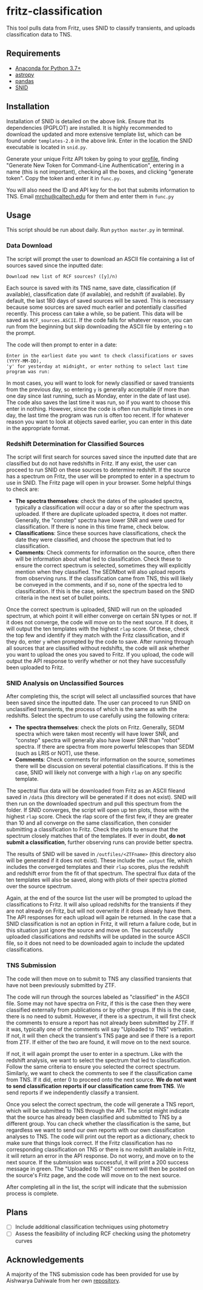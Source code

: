 # fritz-classification
This tool pulls data from Fritz, uses SNID to classify transients, and uploads classification data to TNS.

## Requirements

* [Anaconda for Python 3.7+](https://www.anaconda.com/products/individual)
* [astropy](https://www.astropy.org/)
* [pandas](https://pandas.pydata.org/)
* [SNID](https://people.lam.fr/blondin.stephane/software/snid/index.html)

## Installation

Installation of SNID is detailed on the above link. Ensure that its dependencies (PGPLOT) are installed. It is highly recommended to download the updated and more extensive template list, which can be found under `templates-2.0` in the above link. Enter in the location the SNID executable is located in `snid.py`.

Generate your unique Fritz API token by going to your [profile](https://fritz.science/profile), finding "Generate New Token for Command-Line Authentication", entering in a name (this is not important), checking all the boxes, and clicking "generate token". Copy the token and enter it in `func.py`.

You will also need the ID and API key for the bot that submits information to TNS. Email mrchu@caltech.edu for them and enter them in `func.py`

## Usage

This script should be run about daily. Run `python master.py` in terminal.

### Data Download

The script will prompt the user to download an ASCII file containing a list of sources saved since the inputted date:

```
Download new list of RCF sources? ([y]/n)
```

Each source is saved with its TNS name, save date, classification (if available), classification date (if available), and redshift (if available). By default, the last 180 days of saved sources will be saved. This is necessary because some sources are saved much earlier and potentially classified recently. This process can take a while, so be patient. This data will be saved as `RCF_sources.ASCII`. If the code fails for whatever reason, you can run from the beginning but skip downloading the ASCII file by entering `n` to the prompt.

The code will then prompt to enter in a date:

```
Enter in the earliest date you want to check classifications or saves (YYYY-MM-DD),
'y' for yesterday at midnight, or enter nothing to select last time program was run:
```

In most cases, you will want to look for newly classified or saved transients from the previous day, so entering `y` is generally acceptable (if more than one day since last running, such as Monday, enter in the date of last use). The code also saves the last time it was run, so if you want to choose this enter in nothing. However, since the code is often run multiple times in one day, the last time the program was run is often too recent. If for whatever reason you want to look at objects saved earlier, you can enter in this date in the appropriate format.

### Redshift Determination for Classified Sources

The script will first search for sources saved since the inputted date that are classified but do not have redshifts in Fritz. If any exist, the user can proceed to run SNID on these sources to determine redshift. If the source has a spectrum on Fritz, the user will be prompted to enter in a spectrum to use in SNID. The Fritz page will open in your browser. Some helpful things to check are:

* **The spectra themselves**: check the dates of the uploaded spectra, typically a classification will occur a day or so after the spectrum was uploaded. If there are duplicate uploaded spectra, it does not matter. Generally, the "constep" spectra have lower SNR and were used for classification. If there is none in this time frame, check below.
* **Classifications**: Since these sources have classifications, check the date they were classified, and choose the spectrum that led to classification.
* **Comments**: Check comments for information on the source, often there will be information about what led to classification. Check these to ensure the correct spectrum is selected, sometimes they will explicitly mention when they classified. The SEDMbot will also upload reports from observing runs. If the classification came from TNS, this will likely be conveyed in the comments, and if so, none of the spectra led to classification. If this is the case, select the spectrum based on the SNID criteria in the next set of bullet points.

Once the correct spectrum is uploaded, SNID will run on the uploaded spectrum, at which point it will either converge on certain SN types or not. If it does not converge, the code will move on to the next source. If it does, it will output the ten templates with the highest `rlap` score. Of these, check the top few and identify if they match with the Fritz classification, and if they do, enter `y` when prompted by the code to save. After running through all sources that are classified without redshifts, the code will ask whether you want to upload the ones you saved to Fritz. If you upload, the code will output the API response to verify whether or not they have successfully been uploaded to Fritz.

### SNID Analysis on Unclassified Sources

After completing this, the script will select all unclassified sources that have been saved since the inputted date. The user can proceed to run SNID on unclassified transients, the process of which is the same as with the redshifts. Select the spectrum to use carefully using the following critera:

* **The spectra themselves**: check the plots on Fritz. Generally, SEDM spectra which were taken most recently will have lower SNR, and "constep" spectra will generally also have lower SNR than "robot" spectra. If there are spectra from more powerful telescopes than SEDM (such as LRIS or NOT), use these.
* **Comments**: Check comments for information on the source, sometimes there will be discussion on several potential classifications. If this is the case, SNID will likely not converge with a high `rlap` on any specific template.

The spectral flux data will be downloaded from Fritz as an ASCII fileand saved in `/data` (this directory will be generated if it does not exist). SNID will then run on the downloaded spectrum and pull this spectrum from the folder. If SNID converges, the script will open up ten plots, those with the highest `rlap` score. Check the rlap score of the first few, if they are greater than 10 and all converge on the same classification, then consider submitting a classification to Fritz. Check the plots to ensure that the spectrum closely matches that of the templates. If ever in doubt, **do not submit a classification**, further observing runs can provide better spectra.

The results of SNID will be saved in `/outfiles/<ZTFname>` (this directory also will be generated if it does not exist). These include the `.output` file, which includes the converged templates and their `rlap` scores, plus the redshift and redshift error from the fit of that spectrum. The spectral flux data of the ten templates will also be saved, along with plots of their spectra plotted over the source spectrum.

Again, at the end of the source list the user will be prompted to upload the classifications to Fritz. It will also upload redshifts for the transients if they are not already on Fritz, but will not overwrite if it does already have them. The API responses for each upload will again be returned. In the case that a SNID classification is not an option in Fritz, it will return a failure code, but in this situation just ignore the source and move on. The successfully uploaded classifications and redshifts will be updated in the source ASCII file, so it does not need to be downloaded again to include the updated classifications.

### TNS Submission

The code will then move on to submit to TNS any classified transients that have not been previously submitted by ZTF.

The code will run through the sources labeled as "classified" in the ASCII file. Some may not have spectra on Fritz, if this is the case then they were classified externally from publications or by other groups. If this is the case, there is no need to submit. However, if there is a spectrum, it will first check the comments to ensure a report has not already been submitted by ZTF. If it was, typically one of the comments will say "Uploaded to TNS" verbatim. If not, it will then check the transient's TNS page and see if there is a report from ZTF. If either of the two are found, it will move on to the next source.

If not, it will again prompt the user to enter in a spectrum. Like with the redshift analysis, we want to select the spectrum that led to classification. Follow the same criteria to ensure you selected the correct spectrum. Similarly, we want to check the comments to see if the classification came from TNS. If it did, enter 0 to proceed onto the next source. **We do not want to send classification reports if our classification came from TNS**. We send reports if we independently classify a transient.

Once you select the correct spectrum, the code will generate a TNS report, which will be submitted to TNS through the API. The script might indicate that the source has already been classified and submitted to TNS by a different group. You can check whether the classification is the same, but regardless we want to send our own reports with our own classification analyses to TNS. The code will print out the report as a dictionary, check to make sure that things look correct. If the Fritz classification has no corresponding classification on TNS or there is no redshift available in Fritz, it will return an error in the API response. Do not worry, and move on to the next source. If the submission was successful, it will print a 200 success message in green. The "Uploaded to TNS" comment will then be posted on the source's Fritz page, and the code will move on to the next source.

After completing all in the list, the script will indicate that the submission process is complete.

## Plans

- [ ] Include additional classification techniques using photometry
- [ ] Assess the feasibility of including RCF checking using the photometry curves

## Acknowledgements

A majority of the TNS submission code has been provided for use by Aishwarya Dahiwale from her own [repository](https://github.com/Aishwarya113/TNS-Classification).
